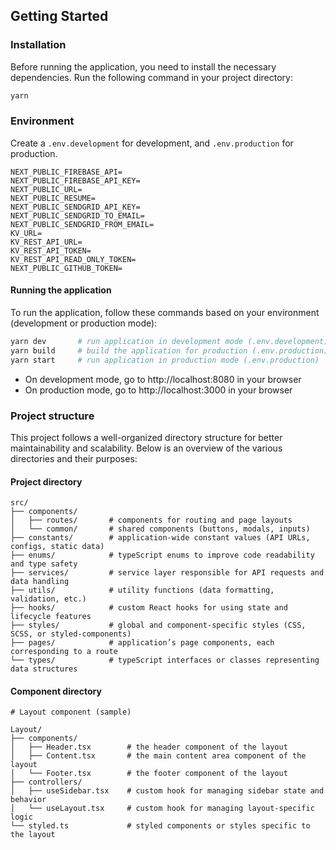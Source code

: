 ## Getting Started

### Installation

Before running the application, you need to install the necessary dependencies. Run the following command in your project directory:

```bash
yarn
```

### Environment

Create a `.env.development` for development, and `.env.production` for production.

```
NEXT_PUBLIC_FIREBASE_API=
NEXT_PUBLIC_FIREBASE_API_KEY=
NEXT_PUBLIC_URL=
NEXT_PUBLIC_RESUME=
NEXT_PUBLIC_SENDGRID_API_KEY=
NEXT_PUBLIC_SENDGRID_TO_EMAIL=
NEXT_PUBLIC_SENDGRID_FROM_EMAIL=
KV_URL=
KV_REST_API_URL=
KV_REST_API_TOKEN=
KV_REST_API_READ_ONLY_TOKEN=
NEXT_PUBLIC_GITHUB_TOKEN=
```

#### Running the application

To run the application, follow these commands based on your environment (development or production mode):

```bash
yarn dev       # run application in development mode (.env.development)
yarn build     # build the application for production (.env.production)
yarn start     # run application in production mode (.env.production)
```

- On development mode, go to http://localhost:8080 in your browser
- On production mode, go to http://localhost:3000 in your browser

### Project structure
This project follows a well-organized directory structure for better maintainability and scalability. Below is an overview of the various directories and their purposes:

#### Project directory

```plaintext
src/
├── components/
│   ├── routes/       # components for routing and page layouts
│   └── common/       # shared components (buttons, modals, inputs)
├── constants/        # application-wide constant values (API URLs, configs, static data)
├── enums/            # typeScript enums to improve code readability and type safety
├── services/         # service layer responsible for API requests and data handling
├── utils/            # utility functions (data formatting, validation, etc.)
├── hooks/            # custom React hooks for using state and lifecycle features
├── styles/           # global and component-specific styles (CSS, SCSS, or styled-components)
├── pages/            # application’s page components, each corresponding to a route
└── types/            # typeScript interfaces or classes representing data structures
```

#### Component directory
```plaintext
# Layout component (sample)

Layout/
├── components/
│   ├── Header.tsx        # the header component of the layout
│   ├── Content.tsx       # the main content area component of the layout
│   └── Footer.tsx        # the footer component of the layout
├── controllers/
│   ├── useSidebar.tsx    # custom hook for managing sidebar state and behavior
│   └── useLayout.tsx     # custom hook for managing layout-specific logic
└── styled.ts             # styled components or styles specific to the layout
```